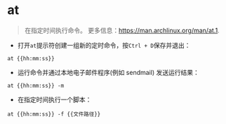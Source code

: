# at

> 在指定时间执行命令。
> 更多信息：<https://man.archlinux.org/man/at.1>.

- 打开`at`提示符创建一组新的定时命令，按`Ctrl + D`保存并退出：

`at {{hh:mm:ss}}`

- 运行命令并通过本地电子邮件程序(例如 sendmail) 发送运行结果：

`at {{hh:mm:ss}} -m`

- 在指定时间执行一个脚本：

`at {{hh:mm:ss}} -f {{文件路径}}`
